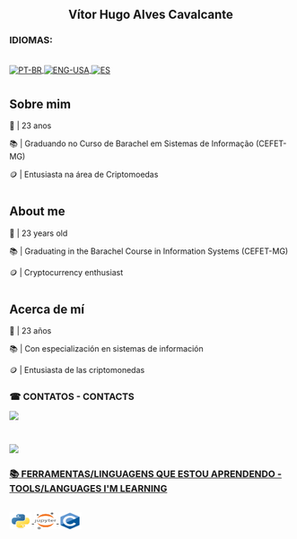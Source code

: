 <div align="center">
  <h2> Vítor Hugo Alves Cavalcante </h2>
</div>

<h3>IDIOMAS: </h3>
<div style="display: inline_block"><br>
  <a href="https://github.com/vitorhugocav/vitorhugocav/blob/main/README.md#-sobre-mim-" style = "decoration: none">
  <img align="center" alt="PT-BR" height="30" width="40" src="https://upload.wikimedia.org/wikipedia/commons/thumb/0/05/Flag_of_Brazil.svg/1000px-Flag_of_Brazil.svg.png" />
  </a>
  <a href="https://github.com/vitorhugocav/vitorhugocav/blob/main/README.md#-about-me-" style = "decoration: none">
  <img align="center" alt="ENG-USA" height="30" width="40" src="https://img.freepik.com/vetores-gratis/fundo-de-bandeira-americana-grunge-design-plano_23-2149403293.jpg" />
  </a>
  <a href="https://github.com/vitorhugocav/vitorhugocav/blob/main/README.md#-acerca-de-mí-" style = "decoration: none">
  <img align="center" alt="ES" height="30" width="40" src="https://upload.wikimedia.org/wikipedia/commons/thumb/9/9a/Flag_of_Spain.svg/255px-Flag_of_Spain.svg.png" />
  </a>

</div>

# 

<h2> Sobre mim </h2>

🧁 |  23 anos

📚 | Graduando no Curso de Barachel em Sistemas de Informação (CEFET-MG)

🪙 | Entusiasta na área de Criptomoedas

#
<h2> About me </h2>

🧁 |  23 years old

📚 | Graduating in the Barachel Course in Information Systems (CEFET-MG)

🪙 | Cryptocurrency enthusiast

# 
<h2> Acerca de mí </h2>

🧁 |  23 años

📚 | Con especialización en sistemas de información

🪙 | Entusiasta de las criptomonedas

<div align="left">
  <h3> ☎ CONTATOS - CONTACTS</h3>
</div>

<a href = "mailto:vitorhugocav@gmail.com"><img loading="lazy" src="https://img.shields.io/badge/Gmail-D14836?style=for-the-badge&logo=gmail&logoColor=white" target="_blank"></a>

#

<div align="left">
  <a href="https://github.com/vitorhugocav/">
  <img height="160em" src="https://github-readme-stats.vercel.app/api/top-langs/?username=acsasilveira&layout=compact&langs_count=7&theme=rose"/>
</div>  


<div align="left">
  <h3>📚 FERRAMENTAS/LINGUAGENS QUE ESTOU APRENDENDO  - TOOLS/LANGUAGES I'M LEARNING</h3>
</div>
  <div style="display: inline_block"><br>
  <a href="https://python.org">
      <img align="center" alt="Python" height="30" width="40" src="https://github.com/devicons/devicon/blob/1119b9f84c0290e0f0b38982099a2bd027a48bf1/icons/python/python-original.svg" />
    </a>
    <a href="https://jupyter.org">
      <img align="center" alt="Jupyter" height="30" width="40" src="https://github.com/devicons/devicon/blob/1119b9f84c0290e0f0b38982099a2bd027a48bf1/icons/jupyter/jupyter-original-wordmark.svg" />
    </a>
  <img align="center" alt="C" height="30" width="40" src="https://github.com/devicons/devicon/blob/1119b9f84c0290e0f0b38982099a2bd027a48bf1/icons/c/c-original.svg" />
</div>
